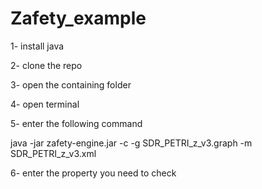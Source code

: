 # Zafety_example

1- install java

2- clone the repo

3- open the containing folder

4- open terminal

5- enter the following command 

java -jar zafety-engine.jar -c -g SDR_PETRI_z_v3.graph -m SDR_PETRI_z_v3.xml

6- enter the property you need to check
